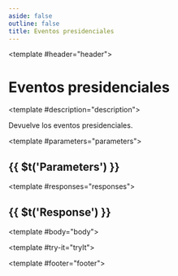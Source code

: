 ```yaml
---
aside: false
outline: false
title: Eventos presidenciales
---
```


<script setup>
import { useRoute, useData } from 'vitepress'

const route = useRoute()

const { isDark } = useData()
</script>

<Path method="GET" id="get-eventos-presidenciales">

<template #header="header">

# Eventos presidenciales

</template>

<template #description="description">

Devuelve los eventos presidenciales.

<!--@include: ./parts/get-eventos-presidenciales-description-after.md -->

</template>

<template #parameters="parameters">

## {{ $t('Parameters') }}

<Parameters operation-id="get-eventos-presidenciales" :parameters="parameters.parameters" />

</template>

<template #responses="responses">

## {{ $t('Response') }}

<Responses :responses="responses.responses" :schema="responses.schema" :responseType="responses.responseType" :isDark="isDark">

<template #body="body">

<ResponseBody :schema="body.schema" :responseType="body.responseType" />

</template>

</Responses>

</template>

<template #try-it="tryIt">

<TryWithVariables :operation-id="tryIt.operationId" :method="tryIt.method" :path="tryIt.path" :baseUrl="tryIt.baseUrl" :isDark="isDark" />

</template>

<template #footer="footer">

<OAFooter />

<!--@include: ./parts/get-eventos-presidenciales-footer.md -->

</template>

</Path>
